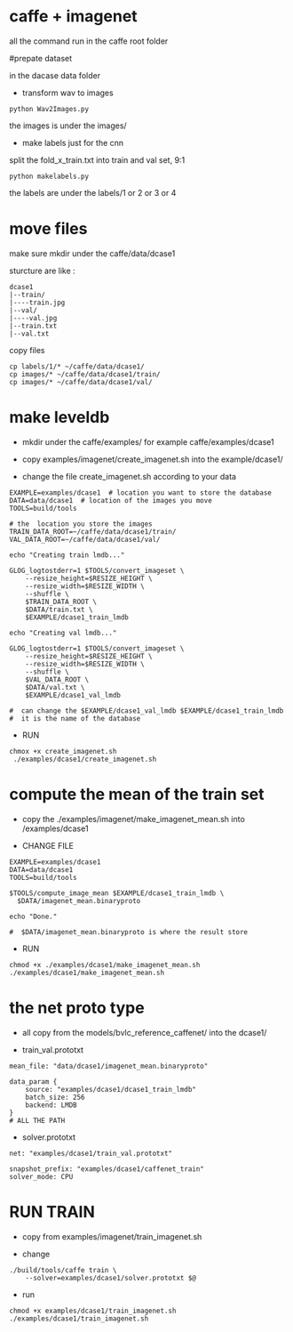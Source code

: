 # caffe + imagenet

all the command run in the caffe root folder

#prepate dataset

in the dacase data folder
* transform wav to images

```
python Wav2Images.py

```

the images is under the images/

* make labels just for the cnn

split the fold_x_train.txt into train and val set, 9:1 

```
python makelabels.py
```
the labels are under the labels/1 or 2 or 3 or 4


# move files
make sure mkdir under the caffe/data/dcase1

sturcture are like : 

```
dcase1
|--train/
|----train.jpg
|--val/
|----val.jpg
|--train.txt
|--val.txt
```

copy files
```
cp labels/1/* ~/caffe/data/dcase1/
cp images/* ~/caffe/data/dcase1/train/
cp images/* ~/caffe/data/dcase1/val/
```

# make leveldb

* mkdir under the caffe/examples/
	for example caffe/examples/dcase1

* copy examples/imagenet/create_imagenet.sh into the example/dcase1/

* change the file create_imagenet.sh according to your data

```
EXAMPLE=examples/dcase1  # location you want to store the database
DATA=data/dcase1  # location of the images you move 
TOOLS=build/tools

# the  location you store the images
TRAIN_DATA_ROOT=~/caffe/data/dcase1/train/ 
VAL_DATA_ROOT=~/caffe/data/dcase1/val/

echo "Creating train lmdb..."

GLOG_logtostderr=1 $TOOLS/convert_imageset \
    --resize_height=$RESIZE_HEIGHT \
    --resize_width=$RESIZE_WIDTH \
    --shuffle \
    $TRAIN_DATA_ROOT \
    $DATA/train.txt \
    $EXAMPLE/dcase1_train_lmdb

echo "Creating val lmdb..."

GLOG_logtostderr=1 $TOOLS/convert_imageset \
    --resize_height=$RESIZE_HEIGHT \
    --resize_width=$RESIZE_WIDTH \
    --shuffle \
    $VAL_DATA_ROOT \
    $DATA/val.txt \
    $EXAMPLE/dcase1_val_lmdb

#  can change the $EXAMPLE/dcase1_val_lmdb $EXAMPLE/dcase1_train_lmdb
#  it is the name of the database

```

* RUN
```
chmox +x create_imagenet.sh 
 ./examples/dcase1/create_imagenet.sh 
```


# compute the mean of the train set
* copy the ./examples/imagenet/make_imagenet_mean.sh into /examples/dcase1

* CHANGE FILE

```
EXAMPLE=examples/dcase1
DATA=data/dcase1
TOOLS=build/tools

$TOOLS/compute_image_mean $EXAMPLE/dcase1_train_lmdb \
  $DATA/imagenet_mean.binaryproto

echo "Done."

#  $DATA/imagenet_mean.binaryproto is where the result store 
```

* RUN

```
chmod +x ./examples/dcase1/make_imagenet_mean.sh
./examples/dcase1/make_imagenet_mean.sh
```


# the net proto type

* all copy from the models/bvlc_reference_caffenet/ into the dcase1/

* train_val.prototxt
```
mean_file: "data/dcase1/imagenet_mean.binaryproto"

data_param {
	source: "examples/dcase1/dcase1_train_lmdb"
	batch_size: 256
	backend: LMDB
}
# ALL THE PATH
```

* solver.prototxt
```
net: "examples/dcase1/train_val.prototxt"

snapshot_prefix: "examples/dcase1/caffenet_train"
solver_mode: CPU
```

# RUN TRAIN
* copy from examples/imagenet/train_imagenet.sh

* change
```
./build/tools/caffe train \
    --solver=examples/dcase1/solver.prototxt $@
```

* run
```
chmod +x examples/dcase1/train_imagenet.sh
./examples/dcase1/train_imagenet.sh
```
